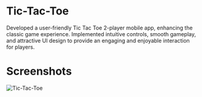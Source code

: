 # Tic-Tac-Toe
Developed a user-friendly Tic Tac Toe 2-player mobile app, enhancing the classic game experience. Implemented intuitive controls, smooth gameplay, and attractive UI design to provide an engaging and enjoyable interaction for players.

# Screenshots

![Tic-Tac-Toe](https://github.com/NikitaDhomne/Tic-Tac-Toe/assets/102669357/a8e71863-562d-4cdc-a5b3-bf99b795944a)
